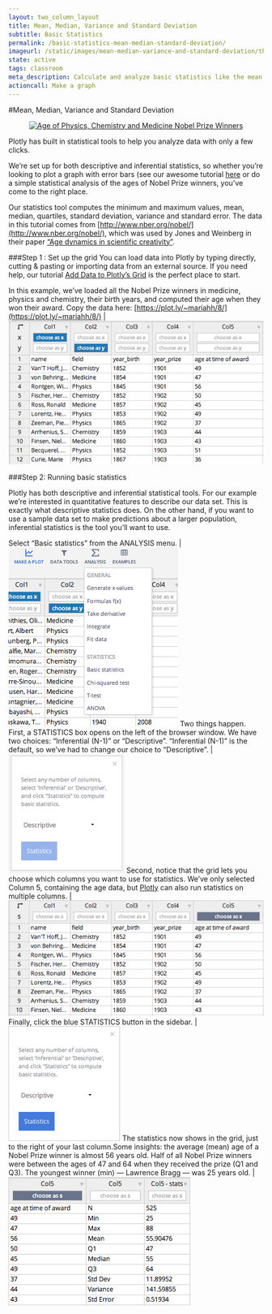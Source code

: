 ```yaml
---
layout: two_column_layout
title: Mean, Median, Variance and Standard Deviation
subtitle: Basic Statistics
permalink: /basic-statistics-mean-median-standard-deviation/
imageurl: /static/images/mean-median-variance-and-standard-deviation/thum-mean-median-variance-and-standard-deviation.png
state: active
tags: classroom
meta_description: Calculate and analyze basic statistics like the mean, median, variance and standard deviation online and for free with Plotly.
actioncall: Make a graph
---
```


#Mean, Median, Variance and Standard Deviation

<div>
    <a href="https://plot.ly/~chris/2730/" target="_blank" title="Age of Physics, Chemistry and Medicine Nobel Prize Winners" style="display: block; text-align: center;"><img src="https://plot.ly/~chris/2730.png" alt="Age of Physics, Chemistry and Medicine Nobel Prize Winners" style="max-width: 100%;width: 1052px;"  width="1052" onerror="this.onerror=null;this.src='https://plot.ly/404.png';" /></a>
    <script data-plotly="chris:2730" src="https://plot.ly/embed.js" async></script>
</div>

Plotly has built in statistical tools to help you analyze data with only a few clicks.

We’re set up for both descriptive and inferential statistics, so whether you’re looking to plot a graph with error bars (see our awesome tutorial [here](/how-to-make-a-graph-with-error-bars/) or do a simple statistical analysis of the ages of Nobel Prize winners, you’ve come to the right place.

Our statistics tool computes the minimum and maximum values, mean, median, quartiles, standard deviation, variance and standard error. The data in this tutorial comes from [http://www.nber.org/nobel/](http://www.nber.org/nobel/), which was used by Jones and Weinberg in their paper [“Age dynamics in scientific creativity”](http://www.pnas.org/content/108/47/18910).


###Step 1 : Set up the grid
You can load data into Plotly by typing directly, cutting &amp; pasting or importing data from an external source. If you need help, our tutorial [Add Data to Plotly’s Grid](/add-data-to-the-plotly-grid/) is the perfect place to start.

In this example, we’ve loaded all the Nobel Prize winners in medicine, physics and chemistry, their birth years, and computed their age when they won their award. Copy the data here: [https://plot.ly/~mariahh/8/](https://plot.ly/~mariahh/8/) | ![Basic statistics tutorial](/static/images/mean-median-variance-and-standard-deviation/image08.png)

###Step 2: Running basic statistics

Plotly has both descriptive and inferential statistical tools. For our example we’re interested in quantitative features to describe our data set. This is exactly what descriptive statistics does. On the other hand, if you want to use a sample data set to make predictions about a larger population, inferential statistics is the tool you’ll want to use.

Select “Basic statistics” from the ANALYSIS menu. | ![Basic Statistics tutorial](/static/images/mean-median-variance-and-standard-deviation/image00.png)
Two things happen. First, a STATISTICS box opens on the left of the browser window. We have two choices: “Inferential (N-1)” or “Descriptive”.  “Inferential (N-1)” is the default, so we’ve had to change our choice to “Descriptive”. | ![Basic Statistics Tutorial](/static/images/mean-median-variance-and-standard-deviation/image01.png)
Second, notice that the grid lets you choose which columns you want to use for statistics. We’ve only selected Column 5, containing the age data, but [Plotly](https://plot.ly) can also run statistics on multiple columns. | ![Basic Statistics Tutorial](/static/images/mean-median-variance-and-standard-deviation/image07.png)
Finally, click the blue STATISTICS button in the sidebar. | ![Basic Statistics Tutorial](/static/images/mean-median-variance-and-standard-deviation/image02.png)
The statistics now shows in the grid, just to the right of your last column.Some insights: the average (mean) age of a Nobel Prize winner is almost 56 years old. Half of all Nobel Prize winners were between the ages of 47 and 64 when they received the prize (Q1 and Q3).  The youngest winner (min) &#8212; Lawrence Bragg &#8212; was 25 years old. | ![Basic Statistics Tutorial](/static/images/mean-median-variance-and-standard-deviation/image06.png)

